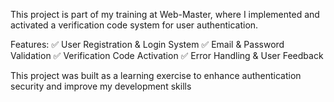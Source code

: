 This project is part of my training at Web-Master, where I implemented and activated a verification code system for user authentication.

Features:
✅ User Registration & Login System
✅ Email & Password Validation
✅ Verification Code Activation
✅ Error Handling & User Feedback

This project was built as a learning exercise to enhance authentication security and improve my development skills
